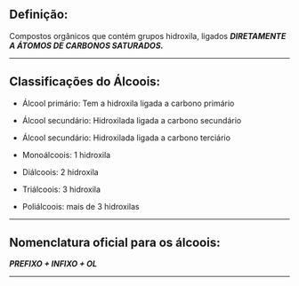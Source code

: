 ## Definição:

Compostos orgânicos que contém grupos hidroxila, ligados ***DIRETAMENTE A ÁTOMOS DE CARBONOS SATURADOS.***

---
## Classificações do Álcoois:

- Álcool primário: Tem a hidroxila ligada a carbono primário
- Álcool secundário: Hidroxilada ligada a carbono secundário
- Álcool secundário: Hidroxilada ligada a carbono terciário

- Monoálcoois: 1 hidroxila
- Diálcoois: 2 hidroxila
- Triálcoois: 3 hidroxila
- Poliálcoois: mais de 3 hidroxilas
---
## Nomenclatura oficial para os álcoois:

***PREFIXO + INFIXO + OL***

---

